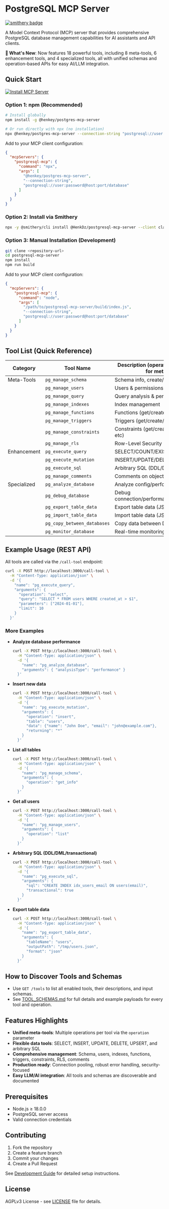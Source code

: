 # PostgreSQL MCP Server

[![smithery badge](https://smithery.ai/badge/@HenkDz/postgresql-mcp-server)](https://smithery.ai/server/@HenkDz/postgresql-mcp-server)

A Model Context Protocol (MCP) server that provides comprehensive PostgreSQL database management capabilities for AI assistants and API clients.

**🚀 What's New**: Now features 18 powerful tools, including 8 meta-tools, 6 enhancement tools, and 4 specialized tools, all with unified schemas and operation-based APIs for easy AI/LLM integration.

## Quick Start

[![Install MCP Server](https://cursor.com/deeplink/mcp-install-dark.svg)](https://cursor.com/install-mcp?name=postgresql-mcp&config=eyJjb21tYW5kIjoibnB4IiwiYXJncyI6WyIteSIsIkBoZW5rZXkvcG9zdGdyZXMtbWNwLXNlcnZlciIsIi0tY29ubmVjdGlvbi1zdHJpbmciLCJwb3N0Z3Jlc3FsOi8vdXNlcjpwYXNzd29yZEBob3N0OnBvcnQvZGF0YWJhc2UiXX0=)

### Option 1: npm (Recommended)

```bash
# Install globally
npm install -g @henkey/postgres-mcp-server

# Or run directly with npx (no installation)
npx @henkey/postgres-mcp-server --connection-string "postgresql://user:pass@localhost:5432/db"
```

Add to your MCP client configuration:

```json
{
  "mcpServers": {
    "postgresql-mcp": {
      "command": "npx",
      "args": [
        "@henkey/postgres-mcp-server",
        "--connection-string",
        "postgresql://user:password@host:port/database"
      ]
    }
  }
}
```

### Option 2: Install via Smithery

```bash
npx -y @smithery/cli install @HenkDz/postgresql-mcp-server --client claude
```

### Option 3: Manual Installation (Development)

```bash
git clone <repository-url>
cd postgresql-mcp-server
npm install
npm run build
```

Add to your MCP client configuration:

```json
{
  "mcpServers": {
    "postgresql-mcp": {
      "command": "node",
      "args": [
        "/path/to/postgresql-mcp-server/build/index.js",
        "--connection-string",
        "postgresql://user:password@host:port/database"
      ]
    }
  }
}
```

## Tool List (Quick Reference)

| Category    | Tool Name                   | Description (operation param required for meta-tools) |
| ----------- | --------------------------- | ----------------------------------------------------- |
| Meta-Tools  | `pg_manage_schema`          | Schema info, create/alter tables, enums               |
|             | `pg_manage_users`           | Users & permissions                                   |
|             | `pg_manage_query`           | Query analysis & performance                          |
|             | `pg_manage_indexes`         | Index management                                      |
|             | `pg_manage_functions`       | Functions (get/create/drop)                           |
|             | `pg_manage_triggers`        | Triggers (get/create/drop/enable/disable)             |
|             | `pg_manage_constraints`     | Constraints (get/create/drop FKs, PKs, etc)           |
|             | `pg_manage_rls`             | Row-Level Security (RLS)                              |
| Enhancement | `pg_execute_query`          | SELECT/COUNT/EXISTS queries                           |
|             | `pg_execute_mutation`       | INSERT/UPDATE/DELETE/UPSERT                           |
|             | `pg_execute_sql`            | Arbitrary SQL (DDL/DML/transactional)                 |
|             | `pg_manage_comments`        | Comments on objects                                   |
| Specialized | `pg_analyze_database`       | Analyze config/performance/security                   |
|             | `pg_debug_database`         | Debug connection/performance/locks/replication        |
|             | `pg_export_table_data`      | Export table data (JSON/CSV)                          |
|             | `pg_import_table_data`      | Import table data (JSON/CSV)                          |
|             | `pg_copy_between_databases` | Copy data between DBs                                 |
|             | `pg_monitor_database`       | Real-time monitoring                                  |

## Example Usage (REST API)

All tools are called via the `/call-tool` endpoint:

```bash
curl -X POST http://localhost:3000/call-tool \
  -H "Content-Type: application/json" \
  -d '{
    "name": "pg_execute_query",
    "arguments": {
      "operation": "select",
      "query": "SELECT * FROM users WHERE created_at > $1",
      "parameters": ["2024-01-01"],
      "limit": 10
    }
  }'
```

### More Examples

- **Analyze database performance**

  ```bash
  curl -X POST http://localhost:3000/call-tool \
    -H "Content-Type: application/json" \
    -d '{
      "name": "pg_analyze_database",
      "arguments": { "analysisType": "performance" }
    }'
  ```

- **Insert new data**

  ```bash
  curl -X POST http://localhost:3000/call-tool \
    -H "Content-Type: application/json" \
    -d '{
      "name": "pg_execute_mutation",
      "arguments": {
        "operation": "insert",
        "table": "users",
        "data": {"name": "John Doe", "email": "john@example.com"},
        "returning": "*"
      }
    }'
  ```

- **List all tables**

  ```bash
  curl -X POST http://localhost:3000/call-tool \
    -H "Content-Type: application/json" \
    -d '{
      "name": "pg_manage_schema",
      "arguments": {
        "operation": "get_info"
      }
    }'
  ```

- **Get all users**

  ```bash
  curl -X POST http://localhost:3000/call-tool \
    -H "Content-Type: application/json" \
    -d '{
      "name": "pg_manage_users",
      "arguments": {
        "operation": "list"
      }
    }'
  ```

- **Arbitrary SQL (DDL/DML/transactional)**

  ```bash
  curl -X POST http://localhost:3000/call-tool \
    -H "Content-Type: application/json" \
    -d '{
      "name": "pg_execute_sql",
      "arguments": {
        "sql": "CREATE INDEX idx_users_email ON users(email)",
        "transactional": true
      }
    }'
  ```

- **Export table data**
  ```bash
  curl -X POST http://localhost:3000/call-tool \
    -H "Content-Type: application/json" \
    -d '{
      "name": "pg_export_table_data",
      "arguments": {
        "tableName": "users",
        "outputPath": "/tmp/users.json",
        "format": "json"
      }
    }'
  ```

## How to Discover Tools and Schemas

- Use `GET /tools` to list all enabled tools, their descriptions, and input schemas.
- See [TOOL_SCHEMAS.md](./TOOL_SCHEMAS.md) for full details and example payloads for every tool and operation.

## Features Highlights

- **Unified meta-tools**: Multiple operations per tool via the `operation` parameter
- **Flexible data tools**: SELECT, INSERT, UPDATE, DELETE, UPSERT, and arbitrary SQL
- **Comprehensive management**: Schema, users, indexes, functions, triggers, constraints, RLS, comments
- **Production ready**: Connection pooling, robust error handling, security-focused
- **Easy LLM/AI integration**: All tools and schemas are discoverable and documented

## Prerequisites

- Node.js ≥ 18.0.0
- PostgreSQL server access
- Valid connection credentials

## Contributing

1. Fork the repository
2. Create a feature branch
3. Commit your changes
4. Create a Pull Request

See [Development Guide](./docs/DEVELOPMENT.md) for detailed setup instructions.

## License

AGPLv3 License - see [LICENSE](./LICENSE) file for details.

